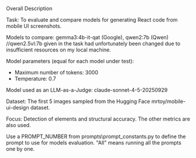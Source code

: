 Overall Description

Task: To evaluate and compare models for generating React code from mobile UI screenshots. 

Models to compare: gemma3:4b-it-qat (Google), qwen2:7b (Qwen) //qwen2.5vl:7b given in the task had unfortunately been changed due to insufficient resources on my local machine.

Model parameters (equal for each model under test):
- Maximum number of tokens: 3000
- Temperature: 0.7

Model used as an LLM-as-a-Judge: claude-sonnet-4-5-20250929

Dataset: The first 5 images sampled from the Hugging Face mrtoy/mobile-ui-design dataset.

Focus: Detection of elements and structural accuracy. The other metrics are also used.

Use a PROMPT_NUMBER from prompts\prompt_constants.py to define the prompt to use for models evaluation. "All" means running all the prompts one by one.